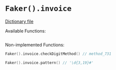 # `Faker().invoice`

[Dictionary file](../core/src/main/resources/locales/en/invoice.yml)

Available Functions:  
```kotlin
```

Non-implemented Functions:  
```kotlin
Faker().invoice.checkDigitMethod() // method_731

Faker().invoice.pattern() // '\d{3,19}#'
```
